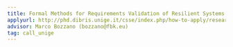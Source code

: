 ```yaml
---
title: Formal Methods for Requirements Validation of Resilient Systems 
applyurl: http://phd.dibris.unige.it/csse/index.php/how-to-apply/research-projects
advisor: Marco Bozzano (bozzano@fbk.eu)
tag: call_unige
---
```

